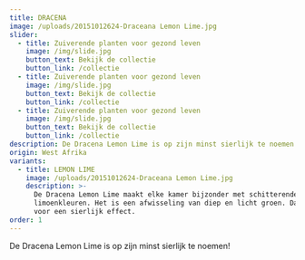 ```yaml
---
title: DRACENA
image: /uploads/20151012624-Draceana Lemon Lime.jpg
slider:
  - title: Zuiverende planten voor gezond leven
    image: /img/slide.jpg
    button_text: Bekijk de collectie
    button_link: /collectie
  - title: Zuiverende planten voor gezond leven
    image: /img/slide.jpg
    button_text: Bekijk de collectie
    button_link: /collectie
  - title: Zuiverende planten voor gezond leven
    image: /img/slide.jpg
    button_text: Bekijk de collectie
    button_link: /collectie
description: De Dracena Lemon Lime is op zijn minst sierlijk te noemen!
origin: West Afrika
variants:
  - title: LEMON LIME
    image: /uploads/20151012624-Draceana Lemon Lime.jpg
    description: >-
      De Dracena Lemon Lime maakt elke kamer bijzonder met schitterende
      limoenkleuren. Het is een afwisseling van diep en licht groen. Dat zorgt
      voor een sierlijk effect.
order: 1
---
```



De Dracena Lemon Lime is op zijn minst sierlijk te noemen!